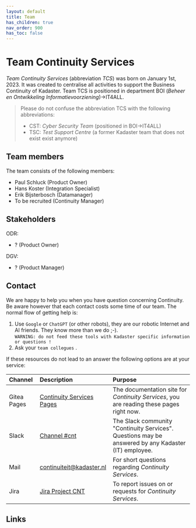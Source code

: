 ```yaml
---
layout: default
title: Team
has_children: true
nav_order: 900
has_toc: false
---
```


# Team Continuity Services
*Team Continuity Services* (abbreviation *TCS*) was born on January 1st, 2023. It was created to centralise all activities to support the Business Continuity of Kadaster. Team TCS is positioned in department BOI (*Beheer en Ontwikkeling Informatievoorziening*)->IT4ALL.
 
>Please do not confuse the abbreviation TCS with the following abbreviations:  
>- CST: *Cyber Security Team* (positioned in BOI->IT4ALL)  
>- TSC: *Test Support Centre* (a former Kadaster team that does not exist exist anymore)  

## Team members
The team consists of the following members:

- Paul Schluck (Product Owner)
- Hans Koster (Integration Specialist)
- Erik Bijsterbosch (Datamanager)
- To be recruited (Continuity Manager)

## Stakeholders
ODR:
- ? (Product Owner)

DGV:
- ? (Product Manager)

## Contact
We are happy to help you when you have question concerning Continuity. Be aware however that each contact costs some time of our team. The normal flow of getting help is:

1. Use `Google` or `ChatGPT` (or other robots), they are our robotic Internet and AI friends. They know more than we do ;-).  
`WARNING: do not feed these tools with Kadaster specific information or questions !`
1. Ask your `team collegues` .

If these resources do not lead to an answer the following options are at your service:

|  Channel | Description | Purpose |
|:-------- |:---------- |:------- |
| Gitea Pages | [Continuity Services Pages] | The documentation site for *Continuity Services*, you are reading these pages right now. |
| Slack | [Channel #cnt] | The Slack community "Continuity Services". Questions may be answered by any Kadaster (IT) employee. |
| Mail | [continuiteit@kadaster.nl](mailto:continuiteit@kadaster.nl) | For short questions regarding *Continuity Services*. |
| Jira | [Jira Project CNT] | To report issues on or requests for *Continuity Services*. |

## Links
[Continuity Services Pages]: https://docs.kadaster.nl/cnt/docs
[Channel #cnt]: https://kadaster-it.slack.com/archives/C04KB15UBMK
[Jira Project CNT]: https://dev.kadaster.nl/jira/projects/CNT
